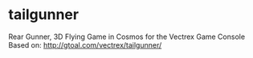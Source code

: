 # tailgunner
Rear Gunner, 3D Flying Game in Cosmos for the Vectrex Game Console
Based on: http://gtoal.com/vectrex/tailgunner/